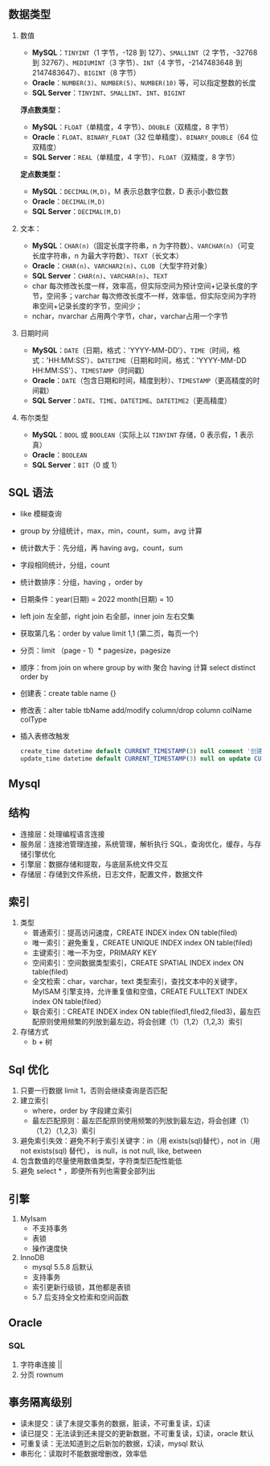 ## 数据类型

1. 数值

   - **MySQL**：`TINYINT`（1 字节，-128 到 127）、`SMALLINT`（2 字节，-32768 到 32767）、`MEDIUMINT`（3 字节）、`INT`（4 字节，-2147483648 到 2147483647）、`BIGINT`（8 字节）
   - **Oracle**：`NUMBER(3)`、`NUMBER(5)`、`NUMBER(10)` 等，可以指定整数的长度
   - **SQL Server**：`TINYINT`、`SMALLINT`、`INT`、`BIGINT`

   **浮点数类型：**

   - **MySQL**：`FLOAT`（单精度，4 字节）、`DOUBLE`（双精度，8 字节）
   - **Oracle**：`FLOAT`、`BINARY_FLOAT`（32 位单精度）、`BINARY_DOUBLE`（64 位双精度）
   - **SQL Server**：`REAL`（单精度，4 字节）、`FLOAT`（双精度，8 字节）

   **定点数类型：**

   - **MySQL**：`DECIMAL(M,D)`，M 表示总数字位数，D 表示小数位数
   - **Oracle**：`DECIMAL(M,D)`
   - **SQL Server**：`DECIMAL(M,D)`

2. 文本：

   - **MySQL**：`CHAR(n)`（固定长度字符串，n 为字符数）、`VARCHAR(n)`（可变长度字符串，n 为最大字符数）、`TEXT`（长文本）
   - **Oracle**：`CHAR(n)`、`VARCHAR2(n)`、`CLOB`（大型字符对象）
   - **SQL Server**：`CHAR(n)`、`VARCHAR(n)`、`TEXT`

   * char 每次修改长度一样，效率高，但实际空间为预计空间+记录长度的字节，空间多；varchar 每次修改长度不一样，效率低，但实际空间为字符串空间+记录长度的字节，空间少；
   * nchar，nvarchar 占用两个字节，char，varchar占用一个字节

3. 日期时间

   - **MySQL**：`DATE`（日期，格式：'YYYY-MM-DD'）、`TIME`（时间，格式：'HH:MM:SS'）、`DATETIME`（日期和时间，格式：'YYYY-MM-DD HH:MM:SS'）、`TIMESTAMP`（时间戳）
   - **Oracle**：`DATE`（包含日期和时间，精度到秒）、`TIMESTAMP`（更高精度的时间戳）
   - **SQL Server**：`DATE`、`TIME`、`DATETIME`、`DATETIME2`（更高精度）

4. 布尔类型

   - **MySQL**：`BOOL` 或 `BOOLEAN`（实际上以 `TINYINT` 存储，0 表示假，1 表示真）
   - **Oracle**：`BOOLEAN`
   - **SQL Server**：`BIT`（0 或 1）

## SQL 语法

* like 模糊查询

* group by 分组统计，max，min，count，sum，avg 计算

* 统计数大于：先分组，再 having avg，count，sum

* 字段相同统计，分组，count

* 统计数排序：分组，having ，order by

* 日期条件：year(日期) = 2022 month(日期) = 10

* left join 左全部，right join 右全部，inner join 左右交集

* 获取第几名：order by value limit 1,1 (第二页，每页一个)

* 分页：limit （page - 1）* pagesize，pagesize

* 顺序：from join on  where group by  with 聚合 having 计算 select distinct order by

* 创建表：create table name {}

* 修改表：alter table tbName add/modify column/drop column colName colType

* 插入表修改触发

  ```sql
  create_time datetime default CURRENT_TIMESTAMP(3) null comment '创建时间',
  update_time datetime default CURRENT_TIMESTAMP(3) null on update CURRENT_TIMESTAMP(3) comment '更新时间',
  ```

## Mysql

## 结构

* 连接层：处理编程语言连接
* 服务层：连接池管理连接，系统管理，解析执行 SQL，查询优化，缓存，与存储引擎优化
* 引擎层：数据存储和提取，与底层系统文件交互
* 存储层：存储到文件系统，日志文件，配置文件，数据文件

## 索引 

1. 类型
   * 普通索引：提高访问速度，CREATE INDEX index ON table(filed)
   * 唯一索引：避免重复，CREATE UNIQUE INDEX index ON table(filed)
   * 主键索引：唯一不为空，PRIMARY KEY
   * 空间索引：空间数据类型索引，CREATE SPATIAL INDEX index ON table(filed)
   * 全文检索：char，varchar，text 类型索引，查找文本中的关键字，MyISAM 引擎支持，允许重复值和空值，CREATE FULLTEXT INDEX index ON table(filed）
   * 联合索引：CREATE INDEX index ON table(filed1,filed2,filed3)，最左匹配原则使用频繁的列放到最左边，将会创建（1）（1,2）（1,2,3）索引
2. 存储方式
   * b + 树

## Sql 优化

1. 只要一行数据 limit 1，否则会继续查询是否匹配
2. 建立索引
   * where，order by 字段建立索引
   * 最左匹配原则：最左匹配原则使用频繁的列放到最左边，将会创建（1）（1,2）（1,2,3）索引
3. 避免索引失效：避免不利于索引关键字：in（用 exists(sql)替代），not in（用 not exists(sql) 替代）， is null，is not null, like, between 
4. 包含数值的尽量使用数值类型，字符类型匹配性能低
5. 避免 select * ，即便所有列也需要全部列出

## 引擎

1. MyIsam
   * 不支持事务
   * 表锁
   * 操作速度快
2. InnoDB
   * mysql 5.5.8 后默认
   * 支持事务
   * 索引更新行级锁，其他都是表锁
   * 5.7 后支持全文检索和空间函数

## Oracle

### SQL

1. 字符串连接 ||
2. 分页 rownum

## 事务隔离级别

* 读未提交：读了未提交事务的数据，脏读，不可重复读，幻读
* 读已提交：无法读到还未提交的更新数据，不可重复读，幻读，oracle 默认
* 可重复读：无法知道到之后新加的数据，幻读，mysql 默认
* 串形化：读取时不能数据增删改，效率低